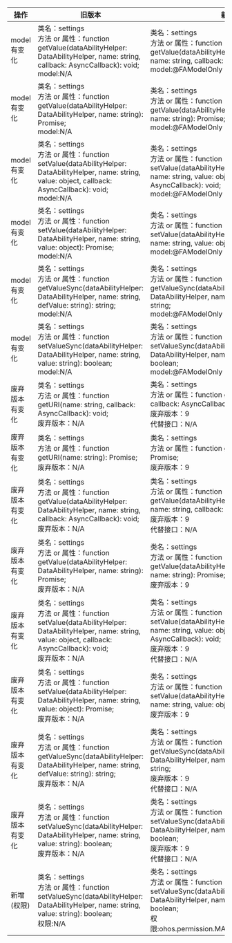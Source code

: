 | 操作 | 旧版本 | 新版本 | d.ts文件 |
| ---- | ------ | ------ | -------- |
|model有变化|类名：settings<br>方法 or 属性：function getValue(dataAbilityHelper: DataAbilityHelper, name: string, callback: AsyncCallback<object>): void;<br>model:N/A|类名：settings<br>方法 or 属性：function getValue(dataAbilityHelper: DataAbilityHelper, name: string, callback: AsyncCallback<object>): void;<br>model:@FAModelOnly|@ohos.settings.d.ts|
|model有变化|类名：settings<br>方法 or 属性：function getValue(dataAbilityHelper: DataAbilityHelper, name: string): Promise<object>;<br>model:N/A|类名：settings<br>方法 or 属性：function getValue(dataAbilityHelper: DataAbilityHelper, name: string): Promise<object>;<br>model:@FAModelOnly|@ohos.settings.d.ts|
|model有变化|类名：settings<br>方法 or 属性：function setValue(dataAbilityHelper: DataAbilityHelper, name: string, value: object, callback: AsyncCallback<boolean>): void;<br>model:N/A|类名：settings<br>方法 or 属性：function setValue(dataAbilityHelper: DataAbilityHelper, name: string, value: object, callback: AsyncCallback<boolean>): void;<br>model:@FAModelOnly|@ohos.settings.d.ts|
|model有变化|类名：settings<br>方法 or 属性：function setValue(dataAbilityHelper: DataAbilityHelper, name: string, value: object): Promise<boolean>;<br>model:N/A|类名：settings<br>方法 or 属性：function setValue(dataAbilityHelper: DataAbilityHelper, name: string, value: object): Promise<boolean>;<br>model:@FAModelOnly|@ohos.settings.d.ts|
|model有变化|类名：settings<br>方法 or 属性：function getValueSync(dataAbilityHelper: DataAbilityHelper, name: string, defValue: string): string;<br>model:N/A|类名：settings<br>方法 or 属性：function getValueSync(dataAbilityHelper: DataAbilityHelper, name: string, defValue: string): string;<br>model:@FAModelOnly|@ohos.settings.d.ts|
|model有变化|类名：settings<br>方法 or 属性：function setValueSync(dataAbilityHelper: DataAbilityHelper, name: string, value: string): boolean;<br>model:N/A|类名：settings<br>方法 or 属性：function setValueSync(dataAbilityHelper: DataAbilityHelper, name: string, value: string): boolean;<br>model:@FAModelOnly|@ohos.settings.d.ts|
|废弃版本有变化|类名：settings<br>方法 or 属性：function getURI(name: string, callback: AsyncCallback<object>): void;<br>废弃版本：N/A|类名：settings<br>方法 or 属性：function getURI(name: string, callback: AsyncCallback<object>): void;<br>废弃版本：9<br>代替接口：N/A|@ohos.settings.d.ts|
|废弃版本有变化|类名：settings<br>方法 or 属性：function getURI(name: string): Promise<object>;<br>废弃版本：N/A|类名：settings<br>方法 or 属性：function getURI(name: string): Promise<object>;<br>废弃版本：9|@ohos.settings.d.ts|
|废弃版本有变化|类名：settings<br>方法 or 属性：function getValue(dataAbilityHelper: DataAbilityHelper, name: string, callback: AsyncCallback<object>): void;<br>废弃版本：N/A|类名：settings<br>方法 or 属性：function getValue(dataAbilityHelper: DataAbilityHelper, name: string, callback: AsyncCallback<object>): void;<br>废弃版本：9<br>代替接口：N/A|@ohos.settings.d.ts|
|废弃版本有变化|类名：settings<br>方法 or 属性：function getValue(dataAbilityHelper: DataAbilityHelper, name: string): Promise<object>;<br>废弃版本：N/A|类名：settings<br>方法 or 属性：function getValue(dataAbilityHelper: DataAbilityHelper, name: string): Promise<object>;<br>废弃版本：9|@ohos.settings.d.ts|
|废弃版本有变化|类名：settings<br>方法 or 属性：function setValue(dataAbilityHelper: DataAbilityHelper, name: string, value: object, callback: AsyncCallback<boolean>): void;<br>废弃版本：N/A|类名：settings<br>方法 or 属性：function setValue(dataAbilityHelper: DataAbilityHelper, name: string, value: object, callback: AsyncCallback<boolean>): void;<br>废弃版本：9<br>代替接口：N/A|@ohos.settings.d.ts|
|废弃版本有变化|类名：settings<br>方法 or 属性：function setValue(dataAbilityHelper: DataAbilityHelper, name: string, value: object): Promise<boolean>;<br>废弃版本：N/A|类名：settings<br>方法 or 属性：function setValue(dataAbilityHelper: DataAbilityHelper, name: string, value: object): Promise<boolean>;<br>废弃版本：9|@ohos.settings.d.ts|
|废弃版本有变化|类名：settings<br>方法 or 属性：function getValueSync(dataAbilityHelper: DataAbilityHelper, name: string, defValue: string): string;<br>废弃版本：N/A|类名：settings<br>方法 or 属性：function getValueSync(dataAbilityHelper: DataAbilityHelper, name: string, defValue: string): string;<br>废弃版本：9<br>代替接口：N/A|@ohos.settings.d.ts|
|废弃版本有变化|类名：settings<br>方法 or 属性：function setValueSync(dataAbilityHelper: DataAbilityHelper, name: string, value: string): boolean;<br>废弃版本：N/A|类名：settings<br>方法 or 属性：function setValueSync(dataAbilityHelper: DataAbilityHelper, name: string, value: string): boolean;<br>废弃版本：9<br>代替接口：N/A|@ohos.settings.d.ts|
|新增(权限)|类名：settings<br>方法 or 属性：function setValueSync(dataAbilityHelper: DataAbilityHelper, name: string, value: string): boolean;<br>权限:N/A|类名：settings<br>方法 or 属性：function setValueSync(dataAbilityHelper: DataAbilityHelper, name: string, value: string): boolean;<br>权限:ohos.permission.MANAGE_SECURE_SETTINGS|@ohos.settings.d.ts|
